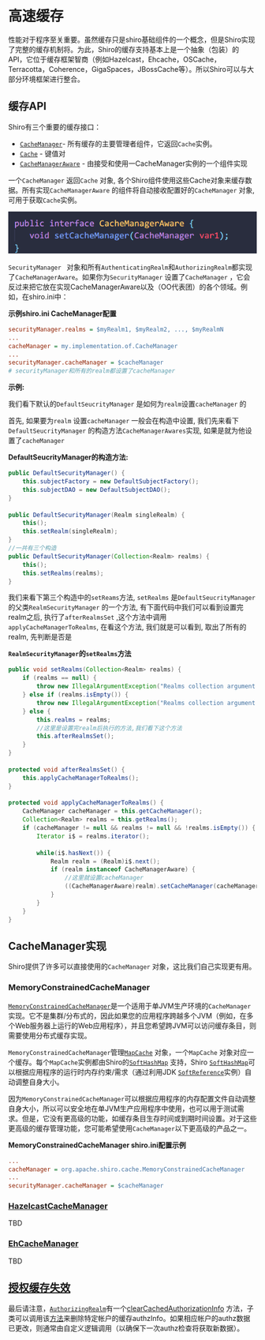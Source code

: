 # 高速缓存

性能对于程序至关重要。虽然缓存只是shiro基础组件的一个概念，但是Shiro实现了完整的缓存机制将。为此，Shiro的缓存支持基本上是一个抽象（包装）的API，它位于缓存框架智商（例如Hazelcast，Ehcache，OSCache，Terracotta，Coherence，GigaSpaces，JBossCache等）。所以Shiro可以与大部分环境框架进行整合。

## 缓存API

Shiro有三个重要的缓存接口：

- [`CacheManager`](http://shiro.apache.org/static/current/apidocs/org/apache/shiro/cache/CacheManager.html)- 所有缓存的主要管理者组件，它返回`Cache`实例。
- [`Cache`](http://shiro.apache.org/static/current/apidocs/org/apache/shiro/cache/Cache.html) - 键值对
- [`CacheManagerAware`](http://shiro.apache.org/static/current/apidocs/org/apache/shiro/cache/CacheManagerAware.html) - 由接受和使用一CacheManager实例的一个组件实现

一个`CacheManager` 返回`Cache` 对象, 各个Shiro组件使用这些Cache对象来缓存数据。所有实现`CacheManagerAware` 的组件将自动接收配置好的`CacheManager` 对象,  可用于获取`Cache`实例。

![1545030450753](../image/1545030450753.png)

`SecurityManager ` 对象和所有`AuthenticatingRealm`和`AuthorizingRealm`都实现了`CacheManagerAware`。如果你为`SecurityManager` 设置了`CacheManager` ，它会反过来把它放在实现CacheManagerAware以及（OO代表团）的各个领域。例如，在shiro.ini中：

**示例shiro.ini CacheManager配置**

```ini
securityManager.realms = $myRealm1, $myRealm2, ..., $myRealmN
...
cacheManager = my.implementation.of.CacheManager
...
securityManager.cacheManager = $cacheManager
# securityManager和所有的realm都设置了cacheManager
```

**示例:**

我们看下默认的`DefaultSeucrityManager` 是如何为`realm`设置`cacheManager` 的

首先,  如果要为`realm` 设置`cacheManager`  一般会在构造中设置,  我们先来看下`DefaultSeucrityManager` 的构造方法`CacheManagerAwares`实现,  如果是就为他设置了`cacheManager`

**DefaultSeucrityManager的构造方法:**

```java
public DefaultSecurityManager() {
    this.subjectFactory = new DefaultSubjectFactory();
    this.subjectDAO = new DefaultSubjectDAO();
}

public DefaultSecurityManager(Realm singleRealm) {
    this();
    this.setRealm(singleRealm);
}
//一共有三个构造
public DefaultSecurityManager(Collection<Realm> realms) {
    this();
    this.setRealms(realms);
}
```

我们来看下第三个构造中的`setReams`方法,  `setRealms` 是`DefaultSeucrityManager` 的父类`RealmSecurityManager` 的一个方法,  有下面代码中我们可以看到设置完realm之后,  执行了`afterRealmsSet` ,这个方法中调用`applyCacheManagerToRealms`,   在看这个方法,  我们就是可以看到,  取出了所有的realm,  先判断是否是

**`RealmSecurityManager`的`setRealms`方法**

```java
public void setRealms(Collection<Realm> realms) {
    if (realms == null) {
        throw new IllegalArgumentException("Realms collection argument cannot be null.");
    } else if (realms.isEmpty()) {
        throw new IllegalArgumentException("Realms collection argument cannot be empty.");
    } else {
        this.realms = realms;
        //这里是设置完realm后执行的方法,我们看下这个方法
        this.afterRealmsSet();
    }
}

protected void afterRealmsSet() {
    this.applyCacheManagerToRealms();
}

protected void applyCacheManagerToRealms() {
    CacheManager cacheManager = this.getCacheManager();
    Collection<Realm> realms = this.getRealms();
    if (cacheManager != null && realms != null && !realms.isEmpty()) {
        Iterator i$ = realms.iterator();

        while(i$.hasNext()) {
            Realm realm = (Realm)i$.next();
            if (realm instanceof CacheManagerAware) {
                //这里就设置cacheManager
                ((CacheManagerAware)realm).setCacheManager(cacheManager);
            }
        }
    }
}
```



## CacheManager实现

Shiro提供了许多可以直接使用的`CacheManager` 对象，这比我们自己实现更有用。

### MemoryConstrainedCacheManager

[`MemoryConstrainedCacheManager`](http://shiro.apache.org/static/current/apidocs/org/apache/shiro/cache/MemoryConstrainedCacheManager.html)是一个适用于单JVM生产环境的`CacheManager`实现。它不是集群/分布式的，因此如果您的应用程序跨越多个JVM（例如，在多个Web服务器上运行的Web应用程序），并且您希望跨JVM可以访问缓存条目，则需要使用分布式缓存实现。

`MemoryConstrainedCacheManager`管理[`MapCache`](http://shiro.apache.org/static/current/apidocs/org/apache/shiro/cache/MapCache.html) 对象，一个`MapCache` 对象对应一个缓存。每个`MapCache`实例都由Shiro的[`SoftHashMap`](http://shiro.apache.org/static/current/apidocs/org/apache/shiro/util/SoftHashMap.html) 支持，Shiro [`SoftHashMap`](http://shiro.apache.org/static/current/apidocs/org/apache/shiro/util/SoftHashMap.html)可以根据应用程序的运行时内存约束/需求（通过利用JDK [`SoftReference`](https://docs.oracle.com/javase/7/docs/api/java/lang/ref/SoftReference.html)实例）自动调整自身大小。

因为`MemoryConstrainedCacheManager`可以根据应用程序的内存配置文件自动调整自身大小，所以可以安全地在单JVM生产应用程序中使用，也可以用于测试需求。但是，它没有更高级的功能，如缓存条目生存时间或到期时间设置。对于这些更高级的缓存管理功能，您可能希望使用`CacheManager`以下更高级的产品之一。

**MemoryConstrainedCacheManager shiro.ini配置示例**

```ini
...
cacheManager = org.apache.shiro.cache.MemoryConstrainedCacheManager
...
securityManager.cacheManager = $cacheManager
```

### [HazelcastCacheManager](http://shiro.apache.org/caching.html#hazelcastcachemanager)

TBD

### [EhCacheManager](http://shiro.apache.org/caching.html#ehcachemanager)

TBD

## [授权缓存失效](http://shiro.apache.org/caching.html#authorization-cache-invalidation)

最后请注意，[`AuthorizingRealm`](http://shiro.apache.org/static/current/apidocs/org/apache/shiro/realm/AuthorizingRealm.html)有一个[clearCachedAuthorizationInfo](http://shiro.apache.org/static/current/apidocs/org/apache/shiro/realm/AuthorizingRealm.html#clearCachedAuthorizationInfo-org.apache.shiro.subject.PrincipalCollection-) 方法，子类可以调用该[方法](http://shiro.apache.org/static/current/apidocs/org/apache/shiro/realm/AuthorizingRealm.html#clearCachedAuthorizationInfo-org.apache.shiro.subject.PrincipalCollection-)来删除特定帐户的缓存authzInfo。如果相应帐户的authz数据已更改，则通常由自定义逻辑调用（以确保下一次authz检查将获取新数据）。